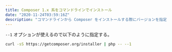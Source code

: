 ```yaml
---
title: Composer 1.x 系をコマンドラインでインストール
date: "2020-11-24T03:59:16Z"
description: "コマンドラインから Composer をインストールする際にバージョンを指定する方法"
---
```


`--1` オプションが使えるので以下のように指定する。

```bash
curl -sS https://getcomposer.org/installer | php -- --1
```
